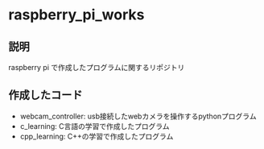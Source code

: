 # raspberry_pi_works

## 説明
raspberry pi で作成したプログラムに関するリポジトリ

## 作成したコード
* webcam_controller: usb接続したwebカメラを操作するpythonプログラム
* c_learning: C言語の学習で作成したプログラム
* cpp_learning: C++の学習で作成したプログラム
